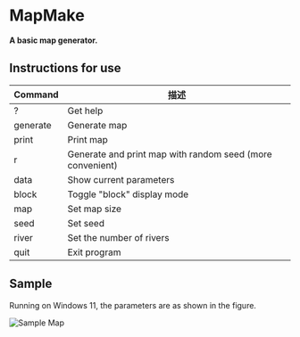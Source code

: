 # MapMake

**A basic map generator.**

## Instructions for use

| Command      | 描述 |
|--------------|------|
| ?            | Get help |
| generate     | Generate map |
| print        | Print map |
| r            | Generate and print map with random seed (more convenient) |
| data         | Show current parameters |
| block        | Toggle "block" display mode |
| map          | Set map size |
| seed         | Set seed |
| river        | Set the number of rivers |
| quit         | Exit program |

## Sample

Running on Windows 11, the parameters are as shown in the figure.

![Sample Map](https://github.com/user-attachments/assets/30d792d7-6902-4dae-b31f-64d77d61c503)
